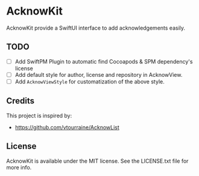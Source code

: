 # AcknowKit

AcknowKit provide a SwiftUI interface to add acknowledgements easily.

## TODO

- [ ] Add SwiftPM Plugin to automatic find Cocoapods & SPM dependency's license
- [ ] Add default style for author, license and repository in AcknowView.
- [ ] Add `AcknowViewStyle` for customatization of the above style.

## Credits

This project is inspired by:
- https://github.com/vtourraine/AcknowList

## License

AcknowKit is available under the MIT license. See the LICENSE.txt file for more info.
